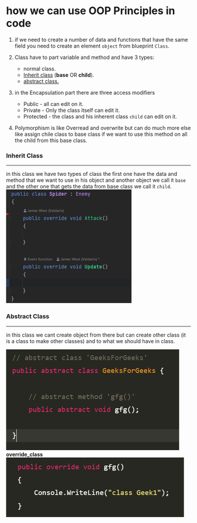 
# how we can use OOP Principles in code

1. if we need to create a number of data and functions that have the same field you need to create an element `object` from blueprint `Class`.
2. Class have to part variable and method and have 3 types:
    - normal class.
    - [Inherit class](#Inherit-class) (**base** OR **child**).
    - [abstract class.](#abstract-class)
3. in the Encapsulation part there are three access modifiers 
    - Public - all can edit on it.
    - Private - Only the class itself can edit it.
    - Protected - the class and his inherent class `child` can edit on it.

4. Polymorphism is like Overread and overwrite but can do much more else like assign chile class to base class if we want to use this method on all the child from this base class.

### Inherit Class
---

in this class we have two types of class the first one have the data and method that we want to use in his object and another object we call it `base`
and the other one that gets the data from base class we call it `child`.
  ![img](../image/day6/Inherit_Class.png)  
### Abstract Class
---

in this class we cant create object from there but can create other class (it is a class to make other classes) and to what we should have in class.

  ![img](../image/day6/abstract_class.PNG)  
  **override_class**
  ![img](../image/day6/override_class.PNG)  